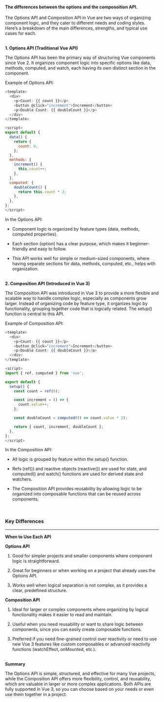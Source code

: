 <h4>The differences between the options and the composoition API.</h4>



The Options API and Composition API in Vue are two ways of organizing component logic, and they cater to different needs and coding styles. Here’s a breakdown of the main differences, strengths, and typical use cases for each.



&nbsp;</br>
**1. Options API (Traditional Vue API)**

The Options API has been the primary way of structuring Vue components since Vue 2. It organizes component logic into specific options like data, methods, computed, and watch, each having its own distinct section in the component.

Example of Options API:
```js
<template>
  <div>
    <p>Count: {{ count }}</p>
    <button @click="increment">Increment</button>
    <p>Double Count: {{ doubleCount }}</p>
  </div>
</template>

<script>
export default {
  data() {
    return {
      count: 0,
    };
  },
  methods: {
    increment() {
      this.count++;
    },
  },
  computed: {
    doubleCount() {
      return this.count * 2;
    },
  },
};
</script>
```

In the Options API:

- Component logic is organized by feature types (data, methods, computed properties).

- Each section (option) has a clear purpose, which makes it beginner-friendly and easy to follow.

- This API works well for simple or medium-sized components, where having separate sections for data, methods, computed, etc., helps with organization.




&nbsp;</br>
**2. Composition API (Introduced in Vue 3)**

The Composition API was introduced in Vue 3 to provide a more flexible and scalable way to handle complex logic, especially as components grow larger. Instead of organizing code by feature type, it organizes logic by functionality, grouping together code that is logically related. The setup() function is central to this API.

Example of Composition API:
```js
<template>
  <div>
    <p>Count: {{ count }}</p>
    <button @click="increment">Increment</button>
    <p>Double Count: {{ doubleCount }}</p>
  </div>
</template>

<script>
import { ref, computed } from 'vue';

export default {
  setup() {
    const count = ref(0);

    const increment = () => {
      count.value++;
    };

    const doubleCount = computed(() => count.value * 2);

    return { count, increment, doubleCount };
  },
};
</script>
```

In the Composition API:

- All logic is grouped by feature within the setup() function.

- Refs (ref()) and reactive objects (reactive()) are used for state, and computed() and watch() functions are used for derived state and watchers.

- The Composition API provides reusability by allowing logic to be organized into composable functions that can be reused across components.




&nbsp;</br>
<h3>Key Differences</h3>


---

**When to Use Each API**

**Options API**

1. Good for simpler projects and smaller components where component logic is straightforward.

2. Great for beginners or when working on a project that already uses the Options API.

3. Works well when logical separation is not complex, as it provides a clear, predefined structure.


**Composition API**

1. Ideal for larger or complex components where organizing by logical functionality makes it easier to read and maintain.

2. Useful when you need reusability or want to share logic between components, since you can easily create composable functions.

3. Preferred if you need fine-grained control over reactivity or need to use new Vue 3 features like custom composables or advanced reactivity functions (watchEffect, onMounted, etc.).




&nbsp;</br>
**Summary**

The Options API is simple, structured, and effective for many Vue projects, while the Composition API offers more flexibility, control, and reusability, which are valuable in larger or more complex applications. Both APIs are fully supported in Vue 3, so you can choose based on your needs or even use them together in a project.


